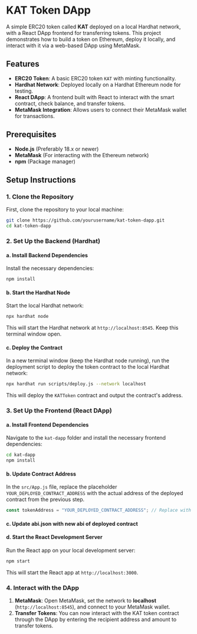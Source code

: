 # KAT Token DApp

A simple ERC20 token called **KAT** deployed on a local Hardhat network, with a React DApp frontend for transferring tokens. This project demonstrates how to build a token on Ethereum, deploy it locally, and interact with it via a web-based DApp using MetaMask.

## Features
- **ERC20 Token**: A basic ERC20 token `KAT` with minting functionality.
- **Hardhat Network**: Deployed locally on a Hardhat Ethereum node for testing.
- **React DApp**: A frontend built with React to interact with the smart contract, check balance, and transfer tokens.
- **MetaMask Integration**: Allows users to connect their MetaMask wallet for transactions.

## Prerequisites

- **Node.js** (Preferably 18.x or newer)
- **MetaMask** (For interacting with the Ethereum network)
- **npm** (Package manager)

## Setup Instructions

### 1. Clone the Repository
First, clone the repository to your local machine:

```bash
git clone https://github.com/yourusername/kat-token-dapp.git
cd kat-token-dapp
```

### 2. Set Up the Backend (Hardhat)

#### a. Install Backend Dependencies
Install the necessary dependencies:

```bash
npm install
```

#### b. Start the Hardhat Node
Start the local Hardhat network:

```bash
npx hardhat node
```

This will start the Hardhat network at `http://localhost:8545`. Keep this terminal window open.

#### c. Deploy the Contract
In a new terminal window (keep the Hardhat node running), run the deployment script to deploy the token contract to the local Hardhat network:

```bash
npx hardhat run scripts/deploy.js --network localhost
```

This will deploy the `KATToken` contract and output the contract's address.

### 3. Set Up the Frontend (React DApp)

#### a. Install Frontend Dependencies
Navigate to the `kat-dapp` folder and install the necessary frontend dependencies:

```bash
cd kat-dapp
npm install
```

#### b. Update Contract Address
In the `src/App.js` file, replace the placeholder `YOUR_DEPLOYED_CONTRACT_ADDRESS` with the actual address of the deployed contract from the previous step.

```javascript
const tokenAddress = "YOUR_DEPLOYED_CONTRACT_ADDRESS"; // Replace with your deployed contract address
```

#### c. Update abi.json with new abi of deployed contract


#### d. Start the React Development Server
Run the React app on your local development server:

```bash
npm start
```

This will start the React app at `http://localhost:3000`.

### 4. Interact with the DApp

1. **MetaMask**: Open MetaMask, set the network to **localhost** (`http://localhost:8545`), and connect to your MetaMask wallet.
2. **Transfer Tokens**: You can now interact with the KAT token contract through the DApp by entering the recipient address and amount to transfer tokens.
